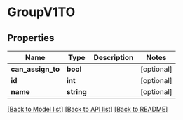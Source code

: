 # GroupV1TO

## Properties
Name | Type | Description | Notes
------------ | ------------- | ------------- | -------------
**can_assign_to** | **bool** |  | [optional] 
**id** | **int** |  | [optional] 
**name** | **string** |  | [optional] 

[[Back to Model list]](../README.md#documentation-for-models) [[Back to API list]](../README.md#documentation-for-api-endpoints) [[Back to README]](../README.md)


